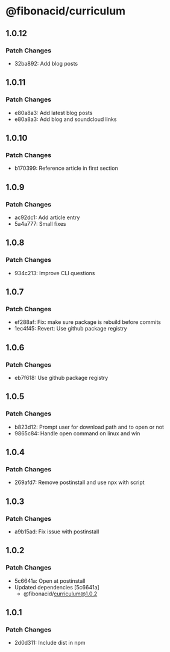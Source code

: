 # @fibonacid/curriculum

## 1.0.12

### Patch Changes

- 32ba892: Add blog posts

## 1.0.11

### Patch Changes

- e80a8a3: Add latest blog posts
- e80a8a3: Add blog and soundcloud links

## 1.0.10

### Patch Changes

- b170399: Reference article in first section

## 1.0.9

### Patch Changes

- ac92dc1: Add article entry
- 5a4a777: Small fixes

## 1.0.8

### Patch Changes

- 934c213: Improve CLI questions

## 1.0.7

### Patch Changes

- ef288af: Fix: make sure package is rebuild before commits
- 1ec4f45: Revert: Use github package registry

## 1.0.6

### Patch Changes

- eb7f618: Use github package registry

## 1.0.5

### Patch Changes

- b823d12: Prompt user for download path and to open or not
- 9865c84: Handle open command on linux and win

## 1.0.4

### Patch Changes

- 269afd7: Remove postinstall and use npx with script

## 1.0.3

### Patch Changes

- a9b15ad: Fix issue with postinstall

## 1.0.2

### Patch Changes

- 5c6641a: Open at postinstall
- Updated dependencies [5c6641a]
  - @fibonacid/curriculum@1.0.2

## 1.0.1

### Patch Changes

- 2d0d311: Include dist in npm
